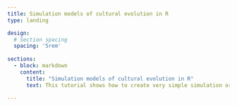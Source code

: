 ```yaml
---
title: Simulation models of cultural evolution in R
type: landing

design:
  # Section spacing
  spacing: '5rem'
  
sections:
  - block: markdown
    content:
      title: "Simulation models of cultural evolution in R"
      text: This tutorial shows how to create very simple simulation or agent-based models of cultural evolution in R. It uses the RStudio notebook or RMarkdown (.Rmd) format, allowing you to execute code as you read the explanatory text. Each model is contained in a separate RMarkdown file which you can open in RStudio. The tutorial is freely available at https://github.com/amesoudi/cultural_evolution_ABM_tutorial. An online version which contains the compiled models with outputs can be found at https://bookdown.org/amesoudi/ABMtutorial_bookdown/

---
```

